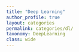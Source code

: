 ```yaml
---
title: "Deep Learning"
author_profile: true
layout: categories
permalink: categories/dl/
taxonomy: DeepLearning
class: wide
---
```

